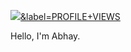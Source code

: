 
[![](http://hits.dwyl.com/abhaykumartomer/abhaykumartomer.github.io.svg)&label=PROFILE+VIEWS](http://hits.dwyl.com/abhaykumartomer/abhaykumartomer.github.io)

Hello, I'm Abhay.


